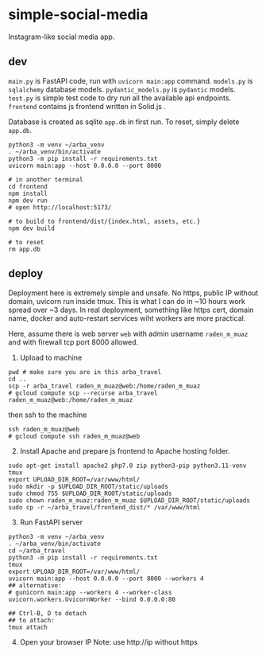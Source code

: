 # simple-social-media

Instagram-like social media app.

## dev

`main.py` is FastAPI code, run with `uvicorn main:app` command.
`models.py` is `sqlalchemy` database models.
`pydantic_models.py` is `pydantic` models.
`test.py` is simple test code to dry run all the available api endpoints.
`frontend` contains js frontend written in Solid.js .

Database is created as sqlite `app.db` in first run.
To reset, simply delete `app.db`.

```
python3 -m venv ~/arba_venv
. ~/arba_venv/bin/activate
python3 -m pip install -r requirements.txt
uvicorn main:app --host 0.0.0.0 --port 8000

# in another terminal
cd frontend
npm install
npm dev run
# open http://localhost:5173/

# to build to frontend/dist/{index.html, assets, etc.}
npm dev build

# to reset
rm app.db
```

## deploy

Deployment here is extremely simple and unsafe. No https, public IP without domain, uvicorn run inside tmux.
This is what I can do in ~10 hours work spread over ~3 days.
In real deployment, something like https cert, domain name, docker and auto-restart services wiht workers are more practical.

Here, assume there is web server `web` with admin username `raden_m_muaz` and with firewall tcp port 8000 allowed.

1. Upload to machine

```
pwd # make sure you are in this arba_travel
cd ..
scp -r arba_travel raden_m_muaz@web:/home/raden_m_muaz
# gcloud compute scp --recurse arba_travel raden_m_muaz@web:/home/raden_m_muaz
```

then ssh to the machine

```
ssh raden_m_muaz@web
# gcloud compute ssh raden_m_muaz@web
```

2. Install Apache and prepare js frontend to Apache hosting folder.

```
sudo apt-get install apache2 php7.0 zip python3-pip python3.11-venv tmux
export UPLOAD_DIR_ROOT=/var/www/html/
sudo mkdir -p $UPLOAD_DIR_ROOT/static/uploads
sudo chmod 755 $UPLOAD_DIR_ROOT/static/uploads
sudo chown raden_m_muaz:raden_m_muaz $UPLOAD_DIR_ROOT/static/uploads
sudo cp -r ~/arba_travel/frontend_dist/* /var/www/html
```

3. Run FastAPI server
```
python3 -m venv ~/arba_venv
. ~/arba_venv/bin/activate
cd ~/arba_travel
python3 -m pip install -r requirements.txt
tmux
export UPLOAD_DIR_ROOT=/var/www/html/
uvicorn main:app --host 0.0.0.0 --port 8000 --workers 4
## alternative:
# gunicorn main:app --workers 4 --worker-class uvicorn.workers.UvicornWorker --bind 0.0.0.0:80

## Ctrl-B, D to detach
## to attach:
tmux attach
```

4. Open your browser IP
Note: use http://ip without https
